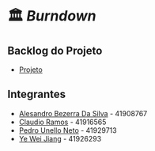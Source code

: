 # 🏛️ *Burndown*

## Backlog do Projeto
- [Projeto](https://github.com/PedroUnello/projeto-engenharia-software/projects/1)
    
## Integrantes
- [Alesandro Bezerra Da Silva](https://github.com/Narvaal) - 41908767
- [Claudio Ramos](https://github.com/ClaudioSiqueira) - 41916565  
- [Pedro Unello Neto](https://github.com/PedroUnello) - 41929713
- [Ye Wei Jiang](https://github.com/lucas-ye) - 41926293

